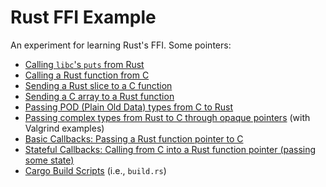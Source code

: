 # Rust FFI Example

An experiment for learning Rust's FFI. Some pointers:

- [Calling `libc`'s `puts` from Rust](call-c-from-rust)
- [Calling a Rust function from C](call-rust-from-c)
- [Sending a Rust slice to a C function](send-array-to-c)
- [Sending a C array to a Rust function](send-array-to-rust)
- [Passing POD (Plain Old Data) types from C to Rust](send-pod-to-rust)
- [Passing complex types from Rust to C through opaque pointers](opaque-pointers-in-c) (with Valgrind examples)
- [Basic Callbacks: Passing a Rust function pointer to C](basic-callbacks)
- [Stateful Callbacks: Calling from C into a Rust function pointer (passing some state)](stateful-callbacks)
- [Cargo Build Scripts](build-scripts) (i.e., `build.rs`)
